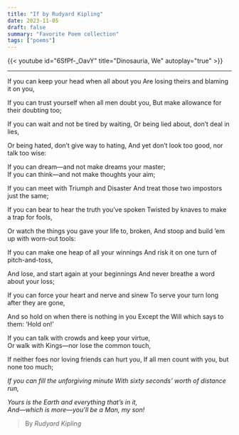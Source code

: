 ```yaml
---
title: "If by Rudyard Kipling"
date: 2023-11-05
draft: false
summary: "Favorite Poem collection"
tags: ["poems"]
---
```


{{< youtube id="6SfPf-_OavY" title="Dinosauria, We" autoplay="true" >}}

---

If you can keep your head when all about you 
    Are losing theirs and blaming it on you,

If you can trust yourself when all men doubt you,
    But make allowance for their doubting too;   

If you can wait and not be tired by waiting,
    Or being lied about, don’t deal in lies,

Or being hated, don’t give way to hating,
    And yet don’t look too good, nor talk too wise:

If you can dream—and not make dreams your master;   
    If you can think—and not make thoughts your aim;   

If you can meet with Triumph and Disaster
    And treat those two impostors just the same;   

If you can bear to hear the truth you’ve spoken
    Twisted by knaves to make a trap for fools,

Or watch the things you gave your life to, broken,
    And stoop and build ’em up with worn-out tools:

If you can make one heap of all your winnings
    And risk it on one turn of pitch-and-toss,

And lose, and start again at your beginnings
    And never breathe a word about your loss;

If you can force your heart and nerve and sinew
    To serve your turn long after they are gone,   

And so hold on when there is nothing in you
    Except the Will which says to them: ‘Hold on!’

If you can talk with crowds and keep your virtue,   
    Or walk with Kings—nor lose the common touch,

If neither foes nor loving friends can hurt you,
    If all men count with you, but none too much;

_If you can fill the unforgiving minute
    With sixty seconds’ worth of distance run,_

_Yours is the Earth and everything that’s in it,   
    And—which is more—you’ll be a Man, my son!_

> By _Rudyard Kipling_
